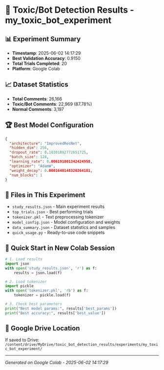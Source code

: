 # 🤖 Toxic/Bot Detection Results - my_toxic_bot_experiment

## 📊 Experiment Summary
- **Timestamp**: 2025-06-02 14:17:29
- **Best Validation Accuracy**: 0.9150
- **Total Trials Completed**: 20
- **Platform**: Google Colab

## 📈 Dataset Statistics
- **Total Comments**: 26,166
- **Toxic/Bot Comments**: 22,969 (87.78%)
- **Normal Comments**: 3,197

## 🏆 Best Model Configuration
```json
{
  "architecture": "ImprovedResNet",
  "hidden_dim": 256,
  "dropout_rate": 0.10301892772651725,
  "batch_size": 128,
  "learning_rate": 0.006191801342424958,
  "optimizer": "AdamW",
  "weight_decay": 0.0001640148320264181,
  "num_blocks": 1
}
```

## 📁 Files in This Experiment
- `study_results.json` - Main experiment results
- `top_trials.json` - Best performing trials
- `tokenizer.pkl` - Text preprocessing tokenizer
- `model_config.json` - Model configuration and weights
- `data_summary.json` - Dataset statistics and samples
- `quick_usage.py` - Ready-to-use code snippets

## 🚀 Quick Start in New Colab Session
```python
# 1. Load results
import json
with open('study_results.json', 'r') as f:
    results = json.load(f)

# 2. Load tokenizer
import pickle
with open('tokenizer.pkl', 'rb') as f:
    tokenizer = pickle.load(f)

# 3. Check best parameters
print("Best model params:", results['best_params'])
print("Best accuracy:", results['best_value'])
```

## 💾 Google Drive Location
If saved to Drive: `/content/drive/MyDrive/toxic_bot_detection_results/experiments/my_toxic_bot_experiment/`

---
*Generated on Google Colab - 2025-06-02 14:17:29*
